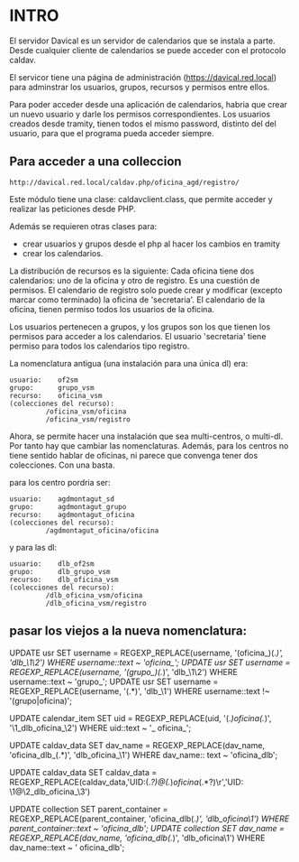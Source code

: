 INTRO
=====


El servidor Davical es un servidor de calendarios que se instala a parte. Desde cualquier cliente de calendarios se
puede acceder con el protocolo caldav.

El servicor tiene una página de administración (https://davical.red.local) para adminstrar los usuarios, grupos,
recursos y permisos entre ellos.

Para poder acceder desde una aplicación de calendarios, habria que crear un nuevo usuario y darle los permisos
correspondientes. Los usuarios creados desde tramity, tienen todos el mismo password, distinto del del usuario, para que
el programa pueda acceder siempre.


Para acceder a una colleccion
------------------------------

	http://davical.red.local/caldav.php/oficina_agd/registro/

Este módulo tiene una clase: caldavclient.class, que permite acceder y realizar las peticiones desde PHP.

Además se requieren otras clases para:

- crear usuarios y grupos desde el php al hacer los cambios en tramity
- crear los calendarios.

La distribución de recursos es la siguiente: Cada oficina tiene dos calendarios: uno de la oficina y otro de registro.
Es una cuestión de permisos. El calendario de registro solo puede crear y modificar (excepto marcar como terminado) la
oficina de 'secretaria'. El calendario de la oficina, tienen permiso todos los usuarios de la oficina.

Los usuarios pertenecen a grupos, y los grupos son los que tienen los permisos para acceder a los calendarios.
El usuario 'secretaria' tiene permiso para todos los calendarios tipo registro.

La nomenclatura antigua (una instalación para una única dl) era:

	usuario:	of2sm
	grupo:		grupo_vsm
	recurso:	oficina_vsm
	(colecciones del recurso):
			 /oficina_vsm/oficina
			 /oficina_vsm/registro

Ahora, se permite hacer una instalación que sea multi-centros, o multi-dl. Por tanto hay que cambiar las nomenclaturas.
Además, para los centros no tiene sentido hablar de oficinas, ni parece que convenga tener dos colecciones. Con una
basta.

para los centro pordria ser:

	usuario:	agdmontagut_sd
	grupo:		agdmontagut_grupo
	recurso:	agdmontagut_oficina
	(colecciones del recurso):
			 /agdmontagut_oficina/oficina

y para las dl:

	usuario:	dlb_of2sm
	grupo:		dlb_grupo_vsm
	recurso:	dlb_oficina_vsm
	(colecciones del recurso):
			 /dlb_oficina_vsm/oficina
			 /dlb_oficina_vsm/registro

pasar los viejos a la nueva nomenclatura:
-----------------------------------------


UPDATE usr SET username = REGEXP_REPLACE(username, '(oficina_)(.*)', 'dlb_\1\2') WHERE username::text ~ 'oficina_';
UPDATE usr SET username = REGEXP_REPLACE(username, '(grupo_)(.*)', 'dlb_\1\2') WHERE username::text ~ 'grupo_';
UPDATE usr SET username = REGEXP_REPLACE(username, '(.*)', 'dlb_\1') WHERE username::text !~ '(grupo|oficina)';

UPDATE calendar_item SET uid = REGEXP_REPLACE(uid, '(.*)_oficina_(.*)', '\1_dlb_oficina_\2') WHERE uid::text ~ '_
oficina_';

UPDATE caldav_data SET dav_name = REGEXP_REPLACE(dav_name, 'oficina_dlb_(.*)', 'dlb_oficina_\1') WHERE dav_name::
text ~ 'oficina_dlb';

UPDATE caldav_data SET caldav_data = REGEXP_REPLACE(caldav_data,'UID:(.*?)@(.*)_oficina_(.*?)\\r','UID:
\1@\2_dlb_oficina_\3')

UPDATE collection SET parent_container = REGEXP_REPLACE(parent_container, 'oficina_dlb(.*)', 'dlb_oficina\1') WHERE
parent_container::text ~ 'oficina_dlb';
UPDATE collection SET dav_name = REGEXP_REPLACE(dav_name, 'oficina_dlb(.*)', 'dlb_oficina\1') WHERE dav_name::text ~ '
oficina_dlb';


                    



